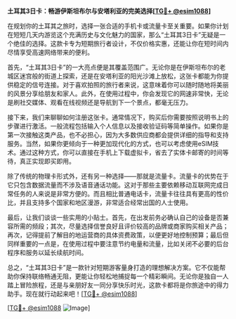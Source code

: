 **土耳其3日卡：畅游伊斯坦布尔与安塔利亚的完美选择[[TG💪+ @esim1088](https://t.me/s/esim1088)]**

在规划你的土耳其之旅时，选择一张合适的手机卡或流量卡至关重要。如果你计划在短短几天内游览这个充满历史与文化魅力的国家，那么“土耳其3日卡”无疑是一个绝佳的选择。这款卡专为短期旅行者设计，不仅价格实惠，还能让你在短时间内尽情享受高速网络带来的便利。

首先，“土耳其3日卡”的一大亮点便是其覆盖范围广。无论你是在伊斯坦布尔的老城区迷宫般的街道上探索，还是在安塔利亚的阳光沙滩上放松，这张卡都能为你提供稳定的信号连接。对于喜欢拍照的旅行者来说，这意味着你可以随时随地将美丽的风景分享给朋友和家人。此外，在使用过程中，你会发现它的网速非常快，无论是刷社交媒体、观看在线视频还是导航到下一个景点，都毫无压力。

接下来，我们来聊聊如何注册这张卡。通常情况下，购买后你需要按照说明书上的步骤进行激活。一般流程包括输入个人信息以及接收验证码等简单操作。如果你是第一次接触这类产品，也不必担心，因为大多数供应商都会提供详细的指导和支持服务。当然，如果你更倾向于一种更加现代化的方式，也可以考虑使用eSIM技术。通过这种方式，你可以直接在手机上下载虚拟卡，省去了实体卡邮寄的时间等待，真正实现即买即用。

除了传统的物理卡形式外，还有另一种选择——那就是流量卡。流量卡的优势在于它只包含数据流量而不涉及语音通话功能。这对于那些主要依赖移动互联网完成日常任务的人来说是非常方便的。而且相比普通电话卡，流量卡往往具有更高的性价比，并且支持多个国家和地区漫游，非常适合经常出国的人士使用。

最后，让我们谈谈一些实用的小贴士。首先，在出发前务必确认自己的设备是否兼容所需的频段；其次，尽量选择信誉良好且评价较高的品牌或商家购买相关产品；再次，记得提前了解目的地运营商的具体资费政策，以便更好地控制预算；最后但同样重要的一点是，在使用过程中要注意节约电量和流量，比如关闭不必要的后台程序和服务以延长续航时间。

总之，“土耳其3日卡”是一款针对短期游客量身打造的理想解决方案。它不仅能帮助你保持联络畅通无阻，更能让你轻松地捕捉每一个精彩瞬间。无论你是独自一人踏上冒险旅程，还是与亲朋好友一同分享快乐时光，这款卡都将是你旅途中的得力助手。现在就行动起来吧！[[TG💪+ @esim1088](https://t.me/s/esim1088)]

[[TG💪+ @esim1088](https://t.me/s/esim1088) ![Image](https://i.postimg.cc/4NQfJmqS/Snipaste-2025-05-13-00-14-12.png)]